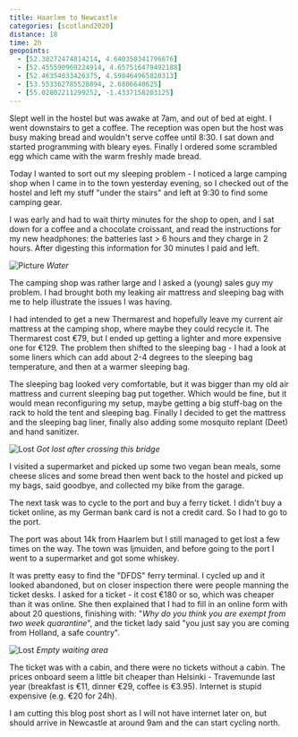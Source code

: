 ```yaml
--- 
title: Haarlem to Newcastle
categories: [scotland2020]
distance: 18
time: 2h
geopoints: 
  - [52.38272474814214, 4.640350341796876]
  - [52.455590969224914, 4.657516479492188]
  - [52.46354033426375, 4.598464965820313]
  - [53.553362785528094, 2.6806640625]
  - [55.02802211299252, -1.4337158203125]
---
```


Slept well in the hostel but was awake at 7am, and out of bed at eight. I went
downstairs to get a coffee. The reception was open but the host was busy
making bread and wouldn't serve coffee until 8:30. I sat down and started
programming with bleary eyes. Finally I ordered some scrambled egg which came
with the warm freshly made bread.

Today I wanted to sort out my sleeping problem - I noticed a large camping
shop when I came in to the town yesterday evening, so I checked out of the
hostel and left my stuff "under the stairs" and left at 9:30 to find some
camping gear.

I was early and had to wait thirty minutes for the shop to open, and I sat
down for a coffee and a chocolate croissant, and read the instructions for my
new headphones: the batteries last > 6 hours and they charge in 2 hours. After
digesting this information for 30 minutes I paid and left.

![Picture](/images/scotland/2020-08-05-1.jpg)
_Water_

The camping shop was rather large and I asked a (young) sales guy my problem.
I had brought both my leaking air mattress and sleeping bag with me to help
illustrate the issues I was having.

I had intended to get a new Thermarest and hopefully leave my current air
mattress at the camping shop, where maybe they could recycle it. The
Thermarest cost €79, but I ended up getting a lighter and more expensive one
for €129. The problem then shifted to the sleeping bag - I had a look at some
liners which can add about 2-4 degrees to the sleeping bag temperature, and
then at a warmer sleeping bag.

The sleeping bag looked very comfortable, but it was bigger than my old air
mattress and current sleeping bag put together. Which would be fine, but it
would mean reconfiguring my setup, maybe getting a big stuff-bag on the rack
to hold the tent and sleeping bag. Finally I decided to get the mattress
and the sleeping bag liner, finally also adding some mosquito replant (Deet)
and hand sanitizer.

![Lost](/images/scotland/2020-08-05-2.jpg)
_Got lost after crossing this bridge_

I visited a supermarket and picked up some two vegan bean meals, some cheese
slices and some bread then went back to the hostel and picked up my bags, said
goodbye, and collected my bike from the garage.

The next task was to cycle to the port and buy a ferry ticket. I didn't buy a
ticket online, as my German bank card is not a credit card. So I had to go to
the port.

The port was about 14k from Haarlem but I still managed to get lost a few
times on the way. The town was Ijmuiden, and before going to the port I went
to a supermarket and got some whiskey.

It was pretty easy to find the "DFDS" ferry terminal. I cycled up and it
looked abandoned, but on closer inspection there were people manning the
ticket desks. I asked for a ticket - it cost €180 or so, which was cheaper
than it was online. She then explained that I had to fill in an online form
with about 20 questions, finishing with: "_Why do you think you are exempt from
 two week quarantine_", and the ticket lady said "you just say you are coming
 from Holland, a safe country".

![Lost](/images/scotland/2020-08-05-3.jpg)
_Empty waiting area_

The ticket was with a cabin, and there were no tickets without a cabin. The
prices onboard seem a little bit cheaper than Helsinki - Travemunde last
year (breakfast is €11, dinner €29, coffee is €3.95). Internet is stupid
expensive (e.g. €20 for 24h).

I am cutting this blog post short as I will not have internet later on, but
should arrive in Newcastle at around 9am and the can start cycling north.
